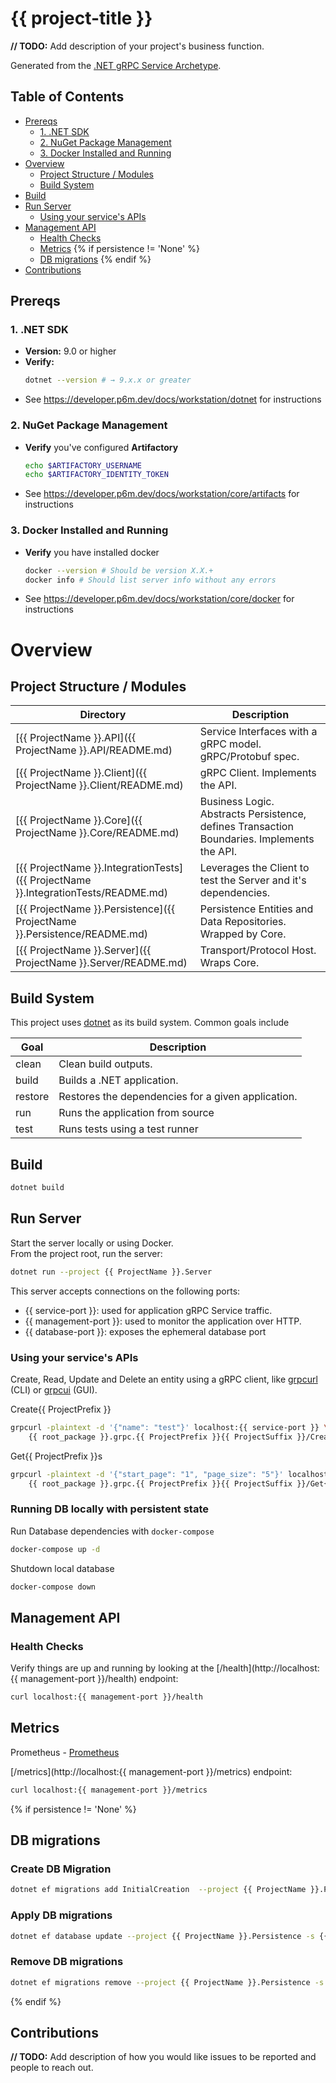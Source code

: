 # {{ project-title }}

**// TODO:** Add description of your project's business function.

Generated from the [.NET gRPC Service Archetype](https://github.com/p6m-archetypes/dotnet-grpc-service.archetype).

## Table of Contents
- [Prereqs](#prereqs)
  - [1. .NET SDK](#1-net-sdk)
  - [2. NuGet Package Management](#2-nuget-package-management)
  - [3. Docker Installed and Running](#3-docker-installed-and-running)
- [Overview](#overview)
  - [Project Structure / Modules](#project-structure--modules)
  - [Build System](#build-system)
- [Build](#build)
- [Run Server](#run-server)
  - [Using your service's APIs](#using-your-services-apis)
- [Management API](#management-api)
  - [Health Checks](#health-checks)
  - [Metrics](#metrics)
{% if persistence != 'None' %}
  - [DB migrations](#db-migrations)
{% endif %}
- [Contributions](#contributions)

## Prereqs
### 1. .NET SDK  
- **Version:** 9.0 or higher  
- **Verify:**  
    ```bash
    dotnet --version # → 9.x.x or greater 
    ```
- See https://developer.p6m.dev/docs/workstation/dotnet for instructions
### 2. NuGet Package Management
- **Verify** you've configured **Artifactory**
    ```bash
    echo $ARTIFACTORY_USERNAME 
    echo $ARTIFACTORY_IDENTITY_TOKEN 
    ```
- See https://developer.p6m.dev/docs/workstation/core/artifacts for instructions
### 3. Docker Installed and Running
- **Verify** you have installed docker
    ```bash
    docker --version # Should be version X.X.+
    docker info # Should list server info without any errors
    ```
- See https://developer.p6m.dev/docs/workstation/core/docker for instructions

# Overview
## Project Structure / Modules

| Directory                                                                 | Description                                                                                |
|---------------------------------------------------------------------------|--------------------------------------------------------------------------------------------|
| [{{ ProjectName }}.API]({{ ProjectName }}.API/README.md)                              | Service Interfaces with a gRPC model. gRPC/Protobuf spec.                                  |
| [{{ ProjectName }}.Client]({{ ProjectName }}.Client/README.md)                        | gRPC Client. Implements the API.                                                           |
| [{{ ProjectName }}.Core]({{ ProjectName }}.Core/README.md)                            | Business Logic. Abstracts Persistence, defines Transaction Boundaries. Implements the API. |
| [{{ ProjectName }}.IntegrationTests]({{ ProjectName }}.IntegrationTests/README.md)    | Leverages the Client to test the Server and it's dependencies.                             |
| [{{ ProjectName }}.Persistence]({{ ProjectName }}.Persistence/README.md)              | Persistence Entities and Data Repositories. Wrapped by Core.                               | 
| [{{ ProjectName }}.Server]({{ ProjectName }}.Server/README.md)                        | Transport/Protocol Host.  Wraps Core.                                                      |



## Build System
This project uses [dotnet](https://learn.microsoft.com/en-us/dotnet/core/tools/dotnet#general) as its build system. Common goals include

| Goal    | Description                                        |
|---------|----------------------------------------------------|
| clean   | Clean build outputs.                               |
| build   | Builds a .NET application.                         |
| restore | Restores the dependencies for a given application. |
| run     | Runs the application from source                   |
| test    | Runs tests using a test runner                     |

## Build
```bash
dotnet build
```

## Run Server
Start the server locally or using Docker. <br> From the project root, run the server:
```bash
dotnet run --project {{ ProjectName }}.Server
```
This server accepts connections on the following ports:
- {{ service-port }}: used for application gRPC Service traffic.
- {{ management-port }}: used to monitor the application over HTTP.
- {{ database-port }}: exposes the ephemeral database port

### Using your service's APIs

Create, Read, Update and Delete an entity using a gRPC client, like [grpcurl](https://github.com/fullstorydev/grpcurl) (CLI) or [grpcui](https://github.com/fullstorydev/grpcui) (GUI).

Create{{ ProjectPrefix }}
```bash
grpcurl -plaintext -d '{"name": "test"}' localhost:{{ service-port }} \
    {{ root_package }}.grpc.{{ ProjectPrefix }}{{ ProjectSuffix }}/Create{{ ProjectPrefix }}
```
Get{{ ProjectPrefix }}s
```bash
grpcurl -plaintext -d '{"start_page": "1", "page_size": "5"}' localhost:{{ service-port }} \
    {{ root_package }}.grpc.{{ ProjectPrefix }}{{ ProjectSuffix }}/Get{{ ProjectPrefix }}s
```

### Running DB locally with persistent state
Run Database dependencies with `docker-compose`
```bash 
docker-compose up -d
```

Shutdown local database
```bash 
docker-compose down
```


## Management API
### Health Checks
Verify things are up and running by looking at the [/health](http://localhost:{{ management-port }}/health) endpoint:
```bash
curl localhost:{{ management-port }}/health
```
## Metrics
Prometheus - [Prometheus](https://github.com/prometheus-net/prometheus-net)

[/metrics](http://localhost:{{ management-port }}/metrics) endpoint:
```bash
curl localhost:{{ management-port }}/metrics
```

{% if persistence != 'None' %}
## DB migrations
### Create DB Migration
```bash
dotnet ef migrations add InitialCreation  --project {{ ProjectName }}.Persistence -s {{ ProjectName }}.Server
```

### Apply DB migrations
```bash
dotnet ef database update --project {{ ProjectName }}.Persistence -s {{ ProjectName }}.Server
```

### Remove DB migrations
```bash
dotnet ef migrations remove --project {{ ProjectName }}.Persistence -s {{ ProjectName }}.Server
```
{% endif %}


## Contributions
**// TODO:** Add description of how you would like issues to be reported and people to reach out.
